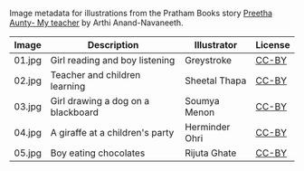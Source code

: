 Image metadata for illustrations from the Pratham Books story [Preetha Aunty- My teacher](https://storyweaver.org.in/stories/1812-preetha-aunty-my-teacher) by Arthi Anand-Navaneeth.

Image | Description | Illustrator | License
----- | ----------- | ----------- | -------
01.jpg | Girl reading and boy listening | Greystroke | [CC-BY](https://creativecommons.org/licenses/by/4.0/)
02.jpg | Teacher and children learning | Sheetal Thapa | [CC-BY](https://creativecommons.org/licenses/by/4.0/)
03.jpg | Girl drawing a dog on a blackboard | Soumya Menon | [CC-BY](https://creativecommons.org/licenses/by/4.0/)
04.jpg | A giraffe at a children's party | Herminder Ohri | [CC-BY](https://creativecommons.org/licenses/by/4.0/)
05.jpg | Boy eating chocolates | Rijuta Ghate | [CC-BY](https://creativecommons.org/licenses/by/4.0/)